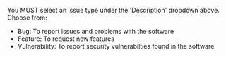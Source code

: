 You MUST select an issue type under the 'Description' dropdown above.
Choose from:

* Bug: To report issues and problems with the software
* Feature: To request new features
* Vulnerability: To report security vulnerabilties found in the software
